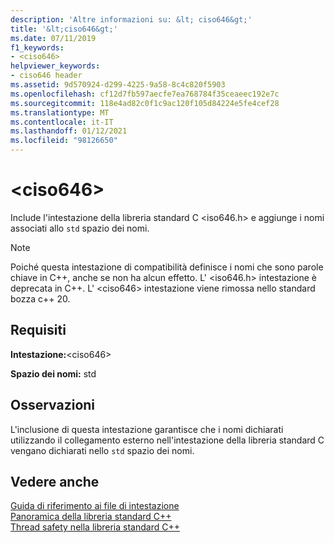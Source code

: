 ```yaml
---
description: 'Altre informazioni su: &lt; ciso646&gt;'
title: '&lt;ciso646&gt;'
ms.date: 07/11/2019
f1_keywords:
- <ciso646>
helpviewer_keywords:
- ciso646 header
ms.assetid: 9d570924-d299-4225-9a58-8c4c820f5903
ms.openlocfilehash: cf12d7fb597aecfe7ea768784f35ceaeec192e7c
ms.sourcegitcommit: 118e4ad82c0f1c9ac120f105d84224e5fe4cef28
ms.translationtype: MT
ms.contentlocale: it-IT
ms.lasthandoff: 01/12/2021
ms.locfileid: "98126650"
---
```

# <a name="ltciso646gt"></a>&lt;ciso646&gt;

Include l'intestazione della libreria standard C \<iso646.h> e aggiunge i nomi associati allo `std` spazio dei nomi.

> [!NOTE]
> Poiché questa intestazione di compatibilità definisce i nomi che sono parole chiave in C++, anche se non ha alcun effetto. L' \<iso646.h> intestazione è deprecata in C++. L' \<ciso646> intestazione viene rimossa nello standard bozza c++ 20.

## <a name="requirements"></a>Requisiti

**Intestazione:**\<ciso646>

**Spazio dei nomi:** std

## <a name="remarks"></a>Osservazioni

L'inclusione di questa intestazione garantisce che i nomi dichiarati utilizzando il collegamento esterno nell'intestazione della libreria standard C vengano dichiarati nello `std` spazio dei nomi.

## <a name="see-also"></a>Vedere anche

[Guida di riferimento ai file di intestazione](cpp-standard-library-header-files.md)\
[Panoramica della libreria standard C++](cpp-standard-library-overview.md)\
[Thread safety nella libreria standard C++](thread-safety-in-the-cpp-standard-library.md)
